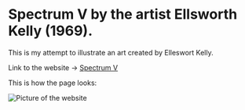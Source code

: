 # Spectrum V by the artist Ellsworth Kelly (1969).

This is my attempt to illustrate an art created by Elleswort Kelly.

Link to the website -> [Spectrum V](https://justhasanuknow.github.io/spectrum_v/)

This is how the page looks:

![Picture of the website](https://drive.google.com/file/d/1YypD1CGLN-rxI1e0YirMIgOX0CmTbpyr/view?usp=sharing)
